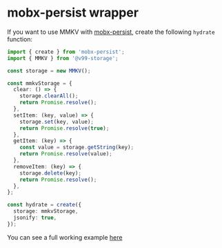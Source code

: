 # mobx-persist wrapper

If you want to use MMKV with [mobx-persist](https://github.com/pinqy520/mobx-persist), create the following `hydrate` function:

```ts
import { create } from 'mobx-persist';
import { MMKV } from '@v99-storage';

const storage = new MMKV();

const mmkvStorage = {
  clear: () => {
    storage.clearAll();
    return Promise.resolve();
  },
  setItem: (key, value) => {
    storage.set(key, value);
    return Promise.resolve(true);
  },
  getItem: (key) => {
    const value = storage.getString(key);
    return Promise.resolve(value);
  },
  removeItem: (key) => {
    storage.delete(key);
    return Promise.resolve();
  },
};

const hydrate = create({
  storage: mmkvStorage,
  jsonify: true,
});
```

You can see a full working example [here](https://github.com/riamon-v/rn-mmkv-with-mobxpersist)
